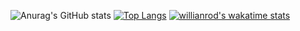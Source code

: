 ![Anurag's GitHub stats](https://github-readme-stats.vercel.app/api?username=habinkim&show_icons=true&theme=radical)
[![Top Langs](https://github-readme-stats.vercel.app/api/top-langs/?username=habinkim&layout=compact)](https://github.com/anuraghazra/github-readme-stats)
[![willianrod's wakatime stats](https://github-readme-stats.vercel.app/api/wakatime?username=habinkim)](https://github.com/anuraghazra/github-readme-stats)
